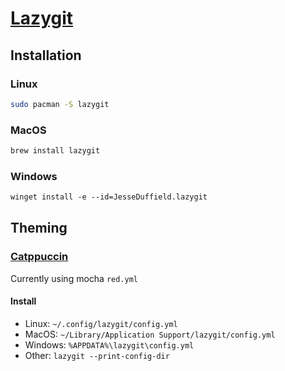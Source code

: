 # [Lazygit](https://github.com/jesseduffield/lazygit/)

## Installation

### Linux

```sh
sudo pacman -S lazygit
```

### MacOS

```sh
brew install lazygit
```

### Windows

```ps
winget install -e --id=JesseDuffield.lazygit
```

## Theming

### [Catppuccin](https://github.com/catppuccin/lazygit)

Currently using mocha `red.yml`

#### Install

- Linux: `~/.config/lazygit/config.yml`
- MacOS: `~/Library/Application Support/lazygit/config.yml`
- Windows: `%APPDATA%\lazygit\config.yml`
- Other: `lazygit --print-config-dir`
